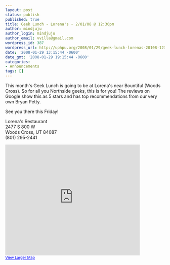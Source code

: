 ```yaml
---
layout: post
status: publish
published: true
title: Geek Lunch - Lorena's - 2/01/08 @ 12:30pm
author: mindjuju
author_login: mindjuju
author_email: vvilla@gmail.com
wordpress_id: 387
wordpress_url: http://uphpu.org/2008/01/29/geek-lunch-lorenas-20108-1230pm/
date: '2008-01-29 13:15:44 -0600'
date_gmt: '2008-01-29 19:15:44 -0600'
categories:
- Announcements
tags: []
---
```

<p>This month's Geek Lunch is going to be at Lorena's near Bountiful (Woods Cross).  So for all you Northside geeks, this is for you!  The reviews on Google show this as 5 stars and has top recommendations from our very own Bryan Petty.</p>
<p>See you there this Friday!</p>
<p>Lorena's Restaurant<br />
2477 S 800 W<br />
Woods Cross, UT 84087<br />
(801) 295-2441</p>
<p><iframe width="425" height="350" frameborder="0" scrolling="no" marginheight="0" marginwidth="0" src="http://maps.google.com/maps?f=l&amp;hl=en&amp;geocode=&amp;q=lorenas&amp;near=Bountiful,+UT&amp;ie=UTF8&amp;om=0&amp;z=14&amp;iwloc=A&amp;cid=40863684,-111901556,7950639881999276967&amp;ll=40.873351,-111.897383&amp;output=embed&amp;s=AARTsJrgH4mqZadR0ecnLnpXMitAx3U0yA"></iframe><br /><small><a href="http://maps.google.com/maps?f=l&amp;hl=en&amp;geocode=&amp;q=lorenas&amp;near=Bountiful,+UT&amp;ie=UTF8&amp;om=0&amp;z=14&amp;iwloc=A&amp;cid=40863684,-111901556,7950639881999276967&amp;ll=40.873351,-111.897383&amp;source=embed" style="color:#0000FF;text-align:left">View Larger Map</a></small></p>
